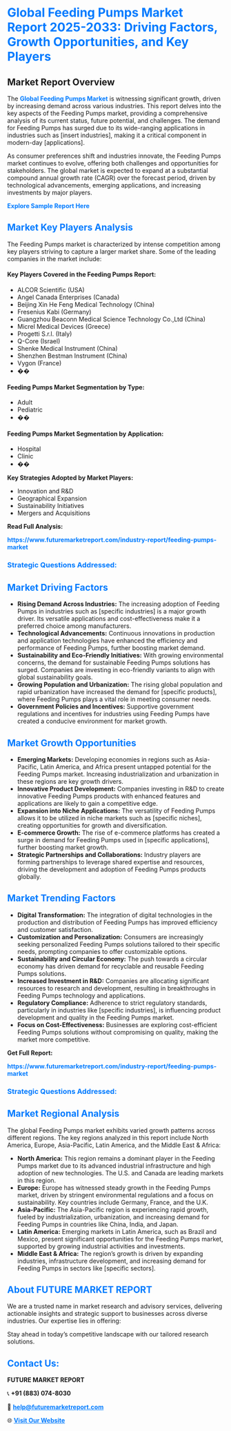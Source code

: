 <h1 style="color: #007BFF;">Global Feeding Pumps Market Report 2025-2033: Driving Factors, Growth Opportunities, and Key Players</h1>

<section id="overview">
<h2>Market Report Overview</h2>
<p>The <a href="https://www.futuremarketreport.com/industry-report/feeding-pumps-market" style="color: #007BFF; text-decoration: none;"><strong>Global Feeding Pumps Market</strong></a> is witnessing significant growth, driven by increasing demand across various industries. This report delves into the key aspects of the Feeding Pumps market, providing a comprehensive analysis of its current status, future potential, and challenges. The demand for Feeding Pumps has surged due to its wide-ranging applications in industries such as [insert industries], making it a critical component in modern-day [applications].</p>
<p>As consumer preferences shift and industries innovate, the Feeding Pumps market continues to evolve, offering both challenges and opportunities for stakeholders. The global market is expected to expand at a substantial compound annual growth rate (CAGR) over the forecast period, driven by technological advancements, emerging applications, and increasing investments by major players.</p>
</section>

<section id="overview">
<p><a href="https://www.futuremarketreport.com/request-sample/reportId=117156" style="color: #007BFF; text-decoration: none;"><strong>Explore Sample Report Here</strong></a></p>
</section>

<section id="key-players">
<h2 style="color: #007BFF;">Market Key Players Analysis</h2>
<p>The Feeding Pumps market is characterized by intense competition among key players striving to capture a larger market share. Some of the leading companies in the market include:</p>
<h4>Key Players Covered in the Feeding Pumps Report:</h4>
<ul><li>ALCOR Scientific (USA)</li><li>Angel Canada Enterprises (Canada)</li><li>Beijing Xin He Feng Medical Technology (China)</li><li>Fresenius Kabi (Germany)</li><li>Guangzhou Beaconn Medical Science Technology Co.,Ltd (China)</li><li>Micrel Medical Devices (Greece)</li><li>Progetti S.r.l. (Italy)</li><li>Q-Core (Israel)</li><li>Shenke Medical Instrument (China)</li><li>Shenzhen Bestman Instrument (China)</li><li>Vygon (France)</li><li>��</li></ul>
<h4>Feeding Pumps Market Segmentation by Type:</h4>
<ul><li>Adult</li><li>Pediatric</li><li>��</li></ul>

<h4>Feeding Pumps Market Segmentation by Application:</h4>
<ul><li>Hospital</li><li>Clinic</li><li>��</li></ul>
<p><strong>Key Strategies Adopted by Market Players:</strong></p>
<ul>
<li>Innovation and R&D</li>
<li>Geographical Expansion</li>
<li>Sustainability Initiatives</li>
<li>Mergers and Acquisitions</li>
</ul>
</section>

<section>
<p><strong>Read Full Analysis: </strong></p><a href="https://www.futuremarketreport.com/industry-report/feeding-pumps-market" style="color: #007BFF; text-decoration: none;"><strong>https://www.futuremarketreport.com/industry-report/feeding-pumps-market</strong></a>
<h3 style="color: #007BFF;">Strategic Questions Addressed:</h3>
</section>

<section id="driving-factors">
<h2 style="color: #007BFF;">Market Driving Factors</h2>
<ul>
<li><strong>Rising Demand Across Industries:</strong> The increasing adoption of Feeding Pumps in industries such as [specific industries] is a major growth driver. Its versatile applications and cost-effectiveness make it a preferred choice among manufacturers.</li>
<li><strong>Technological Advancements:</strong> Continuous innovations in production and application technologies have enhanced the efficiency and performance of Feeding Pumps, further boosting market demand.</li>
<li><strong>Sustainability and Eco-Friendly Initiatives:</strong> With growing environmental concerns, the demand for sustainable Feeding Pumps solutions has surged. Companies are investing in eco-friendly variants to align with global sustainability goals.</li>
<li><strong>Growing Population and Urbanization:</strong> The rising global population and rapid urbanization have increased the demand for [specific products], where Feeding Pumps plays a vital role in meeting consumer needs.</li>
<li><strong>Government Policies and Incentives:</strong> Supportive government regulations and incentives for industries using Feeding Pumps have created a conducive environment for market growth.</li>
</ul>
</section>

<section id="growth-opportunities">
<h2 style="color: #007BFF;">Market Growth Opportunities</h2>
<ul>
<li><strong>Emerging Markets:</strong> Developing economies in regions such as Asia-Pacific, Latin America, and Africa present untapped potential for the Feeding Pumps market. Increasing industrialization and urbanization in these regions are key growth drivers.</li>
<li><strong>Innovative Product Development:</strong> Companies investing in R&D to create innovative Feeding Pumps products with enhanced features and applications are likely to gain a competitive edge.</li>
<li><strong>Expansion into Niche Applications:</strong> The versatility of Feeding Pumps allows it to be utilized in niche markets such as [specific niches], creating opportunities for growth and diversification.</li>
<li><strong>E-commerce Growth:</strong> The rise of e-commerce platforms has created a surge in demand for Feeding Pumps used in [specific applications], further boosting market growth.</li>
<li><strong>Strategic Partnerships and Collaborations:</strong> Industry players are forming partnerships to leverage shared expertise and resources, driving the development and adoption of Feeding Pumps products globally.</li>
</ul>
</section>

<section id="trending-factors">
<h2 style="color: #007BFF;">Market Trending Factors</h2>
<ul>
<li><strong>Digital Transformation:</strong> The integration of digital technologies in the production and distribution of Feeding Pumps has improved efficiency and customer satisfaction.</li>
<li><strong>Customization and Personalization:</strong> Consumers are increasingly seeking personalized Feeding Pumps solutions tailored to their specific needs, prompting companies to offer customizable options.</li>
<li><strong>Sustainability and Circular Economy:</strong> The push towards a circular economy has driven demand for recyclable and reusable Feeding Pumps solutions.</li>
<li><strong>Increased Investment in R&D:</strong> Companies are allocating significant resources to research and development, resulting in breakthroughs in Feeding Pumps technology and applications.</li>
<li><strong>Regulatory Compliance:</strong> Adherence to strict regulatory standards, particularly in industries like [specific industries], is influencing product development and quality in the Feeding Pumps market.</li>
<li><strong>Focus on Cost-Effectiveness:</strong> Businesses are exploring cost-efficient Feeding Pumps solutions without compromising on quality, making the market more competitive.</li>
</ul>
</section>

<section>
<p><strong>Get Full Report: </strong></p><a href="https://www.futuremarketreport.com/industry-report/feeding-pumps-market" style="color: #007BFF; text-decoration: none;"><strong>https://www.futuremarketreport.com/industry-report/feeding-pumps-market</strong></a>
<h3 style="color: #007BFF;">Strategic Questions Addressed:</h3>
</section>


<section id="regional-analysis">
<h2 style="color: #007BFF;">Market Regional Analysis</h2>
<p>The global Feeding Pumps market exhibits varied growth patterns across different regions. The key regions analyzed in this report include North America, Europe, Asia-Pacific, Latin America, and the Middle East & Africa:</p>
<ul>
<li><strong>North America:</strong> This region remains a dominant player in the Feeding Pumps market due to its advanced industrial infrastructure and high adoption of new technologies. The U.S. and Canada are leading markets in this region.</li>
<li><strong>Europe:</strong> Europe has witnessed steady growth in the Feeding Pumps market, driven by stringent environmental regulations and a focus on sustainability. Key countries include Germany, France, and the U.K.</li>
<li><strong>Asia-Pacific:</strong> The Asia-Pacific region is experiencing rapid growth, fueled by industrialization, urbanization, and increasing demand for Feeding Pumps in countries like China, India, and Japan.</li>
<li><strong>Latin America:</strong> Emerging markets in Latin America, such as Brazil and Mexico, present significant opportunities for the Feeding Pumps market, supported by growing industrial activities and investments.</li>
<li><strong>Middle East & Africa:</strong> The region’s growth is driven by expanding industries, infrastructure development, and increasing demand for Feeding Pumps in sectors like [specific sectors].</li>
</ul>
</section>

<footer>
<h2 style="color: #007BFF;">About FUTURE MARKET REPORT</h2>
<p>We are a trusted name in market research and advisory services, delivering actionable insights and strategic support to businesses across diverse industries. Our expertise lies in offering:</p>

<p>Stay ahead in today’s competitive landscape with our tailored research solutions.</p>

<h2 style="color: #007BFF;">Contact Us:</h2>
<p><strong>FUTURE MARKET REPORT</strong></p>
<p>📞 <strong>+91 (883) 074-8030</strong></p>
<p>📧 <strong><a href="mailto:help@futuremarketreport.com" style="color: #007BFF;">help@futuremarketreport.com</a></strong></p>
<p>🌐 <strong><a href="https://www.futuremarketreport.com/" style="color: #007BFF;">Visit Our Website</a></strong></p>
</footer>